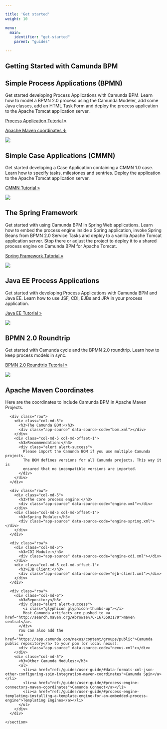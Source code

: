 ```yaml
---

title: 'Get started'
weight: 10

menu:
  main:
    identifier: "get-started"
    parent: "guides"

---
```


<section class="row row-top">
  <div class="col-md-12 center">
    <h1>Getting Started with Camunda BPM</h1>
  </div>
</section>
<section class="row gs-guide gs-guide-primary">
  <div class="col-md-8">
    <h1>Simple Process Applications (BPMN)</h1>
    <p>Get started developing Process Applications with Camunda BPM. Learn how to model a BPMN 2.0 process using the Camunda Modeler, add some Java classes, add an HTML Task Form and deploy the process application to the Apache Tomcat application server.</p>
    <p>
      <a class="btn btn-success btn-lg" href="ref:developing-process-applications/">
        Process Application Tutorial &raquo;
      </a>
    </p>
    <p><a href="#apache-maven">Apache Maven coordinates &darr;</a></p>
  </div>
  <div class="col-md-3">
    <img class="img-responsive" src="ref:asset:/assets/img/getting-started/developing-process-applications/cockpit-loan-approval.png">
  </div>
</section>

<section class="placeholder"></section>

<section class="row gs-guide">
  <div class="col-md-8">
    <h1>Simple Case Applications (CMMN)</h1>
    <p>Get started developing a Case Application containing a CMMN 1.0 case. Learn how to specify tasks, milestones and sentries. Deploy the application to the Apache Tomcat application server.</p>
    <p>
      <a class="btn btn-default btn-lg" href="ref:cmmn/">
        CMMN Tutorial &raquo;
      </a>
    </p>
  </div>
  <div class="col-md-3">
    <img class="img-responsive" src="ref:asset:/assets/img/getting-started/developing-cmmn-applications/cmmn-complete.png">
  </div>
</section>

<section class="placeholder"></section>

<section class="row gs-guide">
  <div class="col-md-8">
    <h1>The Spring Framework</h1>
    <p>Get started with using Camunda BPM in Spring Web applications. Learn how to embed the process engine inside a Spring application, invoke Spring Beans from BPMN 2.0 Service Tasks and deploy to a vanilla Apache Tomcat application server. Stop there or adjust the project to deploy it to a shared process engine on Camunda BPM for Apache Tomcat.</p>
    <p>
      <a class="btn btn-default btn-lg" href="ref:spring-framework/">
        Spring Framework Tutorial &raquo;
      </a>
    </p>
  </div>
  <div class="col-md-3">
    <img src="ref:asset:/assets/img/getting-started/spring-framework/Spring_Logo.png">
  </div>
</section>

<section class="placeholder"></section>

<section class="row gs-guide">
  <div class="col-md-8">
    <h1>Java EE Process Applications</h1>
    <p>Get started with developing Process Applications with Camunda BPM and Java EE. Learn how to use JSF, CDI, EJBs and JPA in your process application.</p>
    <p>
      <a class="btn btn-default btn-lg" href="ref:java-ee/">
        Java EE Tutorial &raquo;
      </a>
    </p>
  </div>
  <div class="col-md-3">
    <img src="ref:asset:/assets/img/getting-started/javaee/javaee.png">
  </div>
</section>

<section class="placeholder"></section>

<section class="row gs-guide">
  <div class="col-md-8">
    <h1>BPMN 2.0 Roundtrip</h1>
    <p>Get started with Camunda cycle and the BPMN 2.0 roundtrip. Learn how to keep process models in sync.</p>
    <p>
      <a class="btn btn-default btn-lg" href="roundtrip-with-cycle/">
        BPMN 2.0 Roundtrip Tutorial &raquo;
      </a>
    </p>
  </div>
  <div class="col-md-3">
    <img class="img-responsive" src="ref:asset:/assets/img/getting-started/cycle/cycle-synchback.png">
  </div>
</section>

<section class="placeholder"></section>

<div class="row">
  <div class="col-md-12">
    <section id="apache-maven">
      <div class="page-header">
        <h1>Apache Maven Coordinates</h1>
      </div>
      <p>Here are the coordinates to include Camunda BPM in Apache Maven Projects.</p>

      <div class="row">
        <div class="col-md-5">
          <h3>The Camunda BOM:</h3>
          <div class="app-source" data-source-code="bom.xml"></div>
        </div>
        <div class="col-md-5 col-md-offset-1">
          <h3>Recommendation:</h3>
          <div class="alert alert-success">
            Please import the Camunda BOM if you use multiple Camunda projects.
            The BOM defines versions for all Camunda projects. This way it is
            ensured that no incompatible versions are imported.
          </div>
        </div>
      </div>

      <div class="row">
        <div class="col-md-5">
          <h3>The core process engine:</h3>
          <div class="app-source" data-source-code="engine.xml"></div>
        </div>
        <div class="col-md-5 col-md-offset-1">
          <h3>Spring Module:</h3>
          <div class="app-source" data-source-code="engine-spring.xml"></div>
        </div>
      </div>

      <div class="row">
        <div class="col-md-5">
          <h3>CDI Module:</h3>
          <div class="app-source" data-source-code="engine-cdi.xml"></div>
        </div>
        <div class="col-md-5 col-md-offset-1">
          <h3>EJB Client:</h3>
          <div class="app-source" data-source-code="ejb-client.xml"></div>
        </div>
      </div>

      <div class="row">
        <div class="col-md-6">
          <h3>Repository</h3>
          <div class="alert alert-success">
            <i class="glyphicon glyphicon-thumbs-up"></i>
            Most Camunda artifacts are pushed to <a href="http://search.maven.org/#browse%7C-1675593179">maven central</a>.
          </div>
          You can also add the
          <a href="https://app.camunda.com/nexus/content/groups/public">Camunda public repository</a> to your pom (or local nexus):
          <div class="app-source" data-source-code="nexus.xml"></div>
        </div>
        <div class="col-md-5">
          <h3>Other Camunda Modules:</h3>
          <ul>
            <li><a href="ref:/guides/user-guide/#data-formats-xml-json-other-configuring-spin-integration-maven-coordinates">Camunda Spin</a></li>
            <li><a href="ref:/guides/user-guide/#process-engine-connectors-maven-coordinates">Camunda Connect</a></li>
            <li><a href="ref:/guides/user-guide/#process-engine-templating-installing-a-template-engine-for-an-embedded-process-engine">Templating Engines</a></li>
          </ul>
        </div>
      </div>

    </section>
  </div>
</div>

<!-- ==================================================================== -->
<!-- ============================ Code, Yo! ============================= -->

<div class="bootstrap-code">
  <script type="text/xml" id="bom.xml">
<dependency>
  <groupId>org.camunda.bpm</groupId>
  <artifactId>camunda-bom</artifactId>
  <version>7.3.0</version>
  <scope>import</scope>
  <type>pom</type>
</dependency>
  </script>

  <script type="text/xml" id="engine.xml">
<dependency>
  <groupId>org.camunda.bpm</groupId>
  <artifactId>camunda-engine</artifactId>
</dependency>
  </script>

  <script type="text/xml" id="engine-spring.xml">
<dependency>
  <groupId>org.camunda.bpm</groupId>
  <artifactId>camunda-engine-spring</artifactId>
</dependency>
  </script>

  <script type="text/xml" id="engine-cdi.xml">
<dependency>
  <groupId>org.camunda.bpm</groupId>
  <artifactId>camunda-engine-cdi</artifactId>
</dependency>
  </script>

  <script type="text/xml" id="ejb-client.xml">
<dependency>
  <groupId>org.camunda.bpm.javaee</groupId>
  <artifactId>camunda-ejb-client</artifactId>
</dependency>
  </script>

  <script type="text/xml" id="nexus.xml">
<repositories>
  <repository>
    <id>camunda-bpm-nexus</id>
    <name>camunda-bpm-nexus</name>
    <url>
      https://app.camunda.com/nexus/content/groups/public
    </url>
  </repository>
</repositories>
  </script>

</div>
